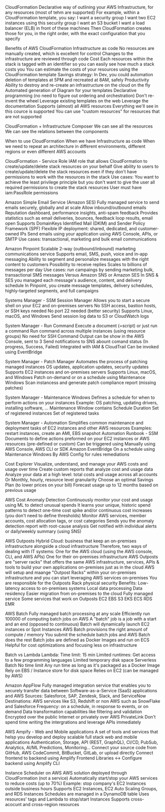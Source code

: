 CloudFormation
    Declarative way of outlining your AWS Infrastructure, for any resources (most of tehm are supported)
    For example, within a CloudFormation template, you say:
        I want a security group
        I want two EC2 instances using this security group
        I want an S3 bucket
        I want a load balancer (ELB) in front of these machines
    Then CloudFormation creates those for you, in the right order, with the exact configuration that you specify


Benefits of AWS CloudFormation
    Infrastructure as code
        No resources are manually created, which is excellent for control
        Changes to the infrastructure are reviewed through code
    Cost
        Each resources within the stack is tagged with an identifier so you can easily see how much a stack costs you
        You can estimate the costs of your resources using the CloudFormation template
        Savings strategy: In Dev, you could automation deletion of templates at 5PM and recreated at 8AM, safely
    Productivity
        Ability to destroy and re-create an infrastructure on the cloud on the fly
        Automated generation of Diagram for your templates
        Declarative programming (no need to figure out ordering and orchestration)
    Don't re-invent the wheel
        Leverage existing templates on the web
        Leverage the documentation
    Supports (almost) all AWS resources
        Everything we'll see in this cource is supported
        You can use "custom resources" for resources that are not supported

CloudFormation + Infrastructure Composer
    We can see all the resources
    We can see the relations between the components

When to use CloudFormation
    When we have Infrastructure as code
    When we need to repeat an architecture in different environments, different regions or even different AWS accounts

CloudFormation - Service Role
    IAM role that allows CloudFormation to create/update/delete stack resources on your behalf
    Give ability to users to create/update/delete the stack resources even if they don't have permissions to work with the resources in the stack
    Use cases:
        You want to achieve the least privilege principle but you don't want to give the user all required permissions to create the stack resources
    User must have iam:PassRole permissions

Amazon Simple Email Service (Amazon SES)
    Fully managed service to send emails securely, globally and at scale
    Allow inbound/outbound emails
    Reputation dashboard, performance insights, anti-spam feedback
    Provides statistics such as email deliveries, bounces, feedback loop results, email open
    Supports DomainKeys Identified Mail (DKIM) and Sender Policy Framework (SPF)
    Flexible IP deployment: shared, dedicated, and customer-owned IPs
    Send emails using your application using AWS Console, APIs, or SMTP
    Use cases: transactional, marketing and bulk email communications

Amazon Pinpoint
    Scalable 2-way (outbound/inbound) marketing communications service
    Supports email, SMS, push, voice and in-app messaging
    Ability to segment and personalize messages with the right content to customers
    Possibility to receive replies
    Scales to billions of messages per day
    Use cases: run campaings by sending marketing bulk, transactional SMS messages
    Versus Amazon SNS or Amazon SES
        In SNS & SES you managed each message's audience, content, and delivery schedule
        In Pinpoint, you create message templates, delivery schedules, highly-targeted segments, and full campaigns

Systems Manager - SSM Session Manager
    Allows you to start a secure shell on your EC2 and on-premises servers
    No SSH access, bastion hosts, or SSH keys needed
    No port 22 needed (better security)
    Supports Linux, macOS, and Windows
    Send session log data to S3 or CloudWatch logs

System Manager - Run Command
    Execute a document (=script) or just run a command
    Run command across multiple instances (using resource groups)
    No need for SSH
    Command Output can be show in the AWS Console, sent to 3
    Send notifications to SNS abount comand status (In progress, Success, Failed)
    Integrated with IAM & CloudTrail
    Can be invoked using EventBridge

System Manager - Patch Manager
    Automates the process of patching managed instances
    OS updates, application updates, security updates
    Supports EC2 instances and on-premises servers
    Supports Linux, macOS, and Windows
    Patch on-demand or on a schedule using Maintenance Windows
    Scan instancess and generate patch compliance report (missing patches)

System Manager - Maintenance Windows
    Defines a schedule for when to perform actions on your instances
    Example: OS patching, updating drivers, installing software, ...
    Maintenance Window contains
        Schedule
        Duration
        Set of registered instances
        Set of registered tasks

System Manager - Automation
    Simplifies common maintenance and deployment tasks of EC2 instances and other AWS resources
    Examples: restart instances, create an AMI, EBS snapshot
    Automation Runbook - SSM Documents to define actions preformed on your EC2 instances or AWS resources (pre-defined or custom)
    Can be triggered using
        Manually using AWS Console, AWS CLI or SDK
        Amazon EventBridge
        On a schedule using Maintenance Windows
        By AWS Config for rules remediations

Cost Explorer
    Visualize, understand, and manage your AWS costs and usage over time
    Create custom reports that analyze cost and usage data
    Analyze your data at a high level: total costs and usage across all accounts
    Or Monthly, hourly, resource level granularity
    Choose an optimal Savings Plan (to lower prices on your bill)
    Forecast usage up to 12 months based on previous usage

AWS Cost Anomaly Detection
    Continuously monitor your cost and usage using ML to detect unusual spends
    It learns your unique, historic spend patterns to detect one-time cost spike and/or continuous cost increases (you don't need to define thresholds)
    Monitor AWS services, member accounts, cost allocation tags, or cost categories
    Sends you the anomaly detection report with root-cause analysis
    Get notified with individual alerts or daily/weekly summary (using SNS)

AWS Outposts
    Hybrid Cloud: business that keep an on-premises infrastructure alongside a cloud infrastructure
    Therefore, two ways of dealing with IT systems:
        One for the AWS cloud (using the AWS console, CLI, and AWS APIs)
        One for their on-premises infrastructure
    AWS Outposts are "server racks" that offers the same AWS infrastructure, services, APIs & tools to build your own applications on-premises just as in the cloud
    AWS will setup and maange "Outpost Racks" within your on-premises infrastructure and you can start leveraging AWS services on-premises
    You are responsible for the Outposts Rack physical security
    Benefits:
        Low-latency access to on-premises systems
        Local data processing
        Data residency
        Easier migration from on-premises to the cloud
        Fully managed service
    Some services that work on Outposts
        EC2
        EBS
        S3
        EKS
        ECS
        RDS
        EMR

AWS Batch
    Fully managed batch processing at any scale
    Efficiently run 100000 of computing batch jobs on AWS
    A "batch" job is a job with a start and an end (opposed to continuous)
    Batch will dynamically launch EC2 instances or Spot Instances
    AWS Batch provisions the right amount of compute / memory
    You submit the schedule batch jobs and AWS Batch does the rest
    Batch jobs are defined as Docker Images and run on ECS
    Helpful for cost optimizations and focusing less on infrastructure


Batch vs Lambda
    Lambda:
        Time limit: 15 min
        Limited runtimes: Get access to a few programming languages
        Limited temporary disk space
        Serverless
    Batch
        No time limit
        Any run time as long as it's packaged as a Docker Image
        Rely on EBS / Instance store for disk space
        Relies on EC2 (can be managed by AWS)

Amazon AppFlow
    Fully managed integration service that enables you to securely transfer data between Software-as-a-Service (SaaS) applications and AWS
    Sources: Salesforce, SAP, Zendesk, Slack, and ServiceNow
    Destinations: AWS services like S3, Redshift or non AWS such as SnowFlake and Salesforce
    Frequency: on a schedule, in response to events, or on demand
    Data transformation capabilities like filtering and validation
    Encrypted over the public Internet or privately over AWS PrivateLink
    Don't spend time writing the intergrations and leverage APIs immediately

AWS Ampify - Web and Mobile applications
    A set of tools and services that helsp you develop and deploy scalable full stack web and mobile applications
    Authentication, Storage, API (REST, GraphQL), CI/CD, PubSub, Analytics, AI/ML Predictions, Monitoring...
    Connect your source code from GitHub, AWS CodeCommit, BitBucket, GitLab, or upload directly
    Connect frontend to backend using Amplify Frontend Libraries <-> Configure backend using Amplify CLI

Instance Scheduler on AWS
    AWS solution deployed through CloudFormation (not a service)
    Automatically start/stop your AWS services to reduce costs (up to 70%)
    Example: stop company's EC2 Instances outside business hours
    Supports EC2 Instances, EC2 Auto Scaling Groups, and RDS Instances
    Schedules are managed in a DynamoDB table
    Uses resources' tags and Lambda to stop/start Instances
    Supports cross-acocunt and cross-region resources
    